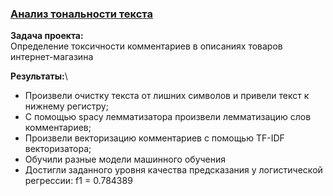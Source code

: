 ### [Анализ тональности текста](https://github.com/chusovalex/DataScienceProjects/blob/main/project_11/project_11_toxic_comments.ipynb)

**Задача проекта:**\
Определение токсичности комментариев в описаниях товаров интернет-магазина

**Результаты:**\
- Произвели очистку текста от лишних символов и привели текст к нижнему регистру;
- С помощью spacy лемматизатора произвели лемматизацию слов комментариев;
- Произвели векторизацию комментариев с помощью TF-IDF векторизатора;
- Обучили разные модели машинного обучения
- Достигли заданного уровня качества предсказания у логистической регрессии: f1 = 0.784389
